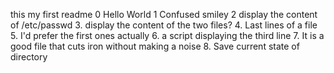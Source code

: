 this my first readme
0 Hello World
1 Confused smiley
2 display the content of /etc/passwd
3.  display the content of the two files?
4. Last lines of a file
5. I'd prefer the first ones actually
6. a script displaying the third line
7. It is a good file that cuts iron without making a noise
8. Save current state of directory 

